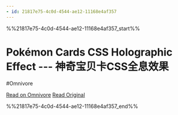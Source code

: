 ```yaml
---
- id: 21817e75-4c0d-4544-ae12-11168e4af357
---
```


%%21817e75-4c0d-4544-ae12-11168e4af357_start%%
# Pokémon Cards CSS Holographic Effect --- 神奇宝贝卡CSS全息效果
#Omnivore

[Read on Omnivore](https://omnivore.app/me/pokemon-cards-css-holographic-effect-css-18b049c600c)
[Read Original](https://poke-holo.simey.me)


%%21817e75-4c0d-4544-ae12-11168e4af357_end%%
